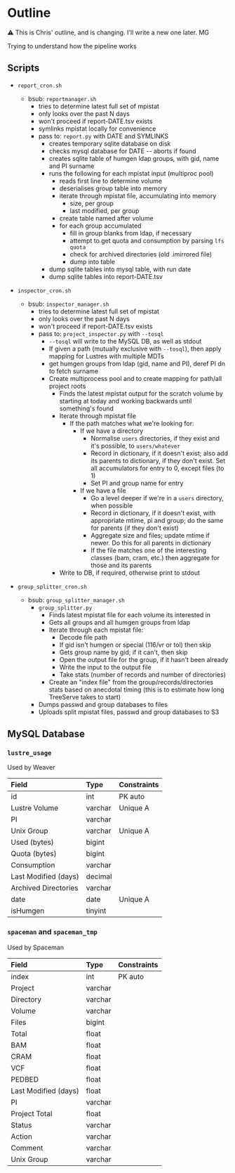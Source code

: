 # Outline

:warning: This is Chris' outline, and is changing. I'll write a new one later. MG

Trying to understand how the pipeline works

## Scripts

* `report_cron.sh`
  * bsub: `reportmanager.sh`
    * tries to determine latest full set of mpistat
    * only looks over the past N days
    * won't proceed if report-DATE.tsv exists
    * symlinks mpistat locally for convenience
    * pass to: `report.py` with DATE and SYMLINKS
      * creates temporary sqlite database on disk
      * checks mysql database for DATE -- aborts if found
      * creates sqlite table of humgen ldap groups, with gid, name and PI surname
      * runs the following for each mpistat input (multiproc pool)
        * reads first line to determine volume
        * deserialises group table into memory
        * iterate through mpistat file, accumulating into memory
          * size, per group
          * last modified, per group
        * create table named after volume
        * for each group accumulated
          * fill in group blanks from ldap, if necessary
          * attempt to get quota and consumption by parsing `lfs quota`
          * check for archived directories (old .imirrored file)
          * dump into table
      * dump sqlite tables into mysql table, with run date
      * dump sqlite tables into report-DATE.tsv

* `inspector_cron.sh`
  * bsub: `inspector_manager.sh`
    * tries to determine latest full set of mpistat
    * only looks over the past N days
    * won't proceed if report-DATE.tsv exists
    * pass to: `project_inspector.py` with `--tosql`
      * `--tosql` will write to the MySQL DB, as well as stdout
      * If given a path (mutually exclusive with `--tosql`), then apply
        mapping for Lustres with multiple MDTs
      * get humgen groups from ldap (gid, name and PI), deref PI dn to
        fetch surname
      * Create multiprocess pool and to create mapping for path/all
        project roots
        * Finds the latest mpistat output for the scratch volume by
          starting at today and working backwards until something's
          found
        * Iterate through mpistat file
          * If the path matches what we're looking for:
            * If we have a directory
              * Normalise `users` directories, if they exist and it's
                possible, to `users/whatever`
              * Record in dictionary, if it doesn't exist; also add its
                parents to dictionary, if they don't exist. Set all
                accumulators for entry to 0, except files (to 1)
              * Set PI and group name for entry
            * If we have a file
              * Go a level deeper if we're in a `users` directory, when
                possible
              * Record in dictionary, if it doesn't exist, with
                appropriate mtime, pi and group; do the same for parents
                (if they don't exist)
              * Aggregate size and files; update mtime if newer. Do this
                for all parents in dictionary
              * If the file matches one of the interesting classes (bam,
                cram, etc.) then aggregate for those and its parents
        * Write to DB, if required, otherwise print to stdout

* `group_splitter_cron.sh`
  * bsub: `group_splitter_manager.sh`
    * `group_splitter.py`
      * Finds latest mpistat file for each volume its interested in
      * Gets all groups and all humgen groups from ldap
      * Iterate through each mpistat file:
        * Decode file path
        * If gid isn't humgen or special (116/vr or tol) then skip
        * Gets group name by gid; if it can't, then skip
        * Open the output file for the group, if it hasn't been already
        * Write the input to the output file
        * Take stats (number of records and number of directories)
      * Create an "index file" from the group/records/directories stats
        based on anecdotal timing (this is to estimate how long
        TreeServe takes to start)
    * Dumps passwd and group databases to files
    * Uploads split mpistat files, passwd and group databases to S3

## MySQL Database

### `lustre_usage`

Used by Weaver

| Field                | Type    | Constraints |
| :------------------- | :------ | :---------- |
| id                   | int     | PK auto     |
| Lustre Volume        | varchar | Unique A    |
| PI                   | varchar |             |
| Unix Group           | varchar | Unique A    |
| Used (bytes)         | bigint  |             |
| Quota (bytes)        | bigint  |             |
| Consumption          | varchar |             |
| Last Modified (days) | decimal |             |
| Archived Directories | varchar |             |
| date                 | date    | Unique A    |
| isHumgen             | tinyint |             |

### `spaceman` and `spaceman_tmp`

Used by Spaceman

| Field                | Type    | Constraints |
| :------------------- | :------ | :---------- |
| index                | int     | PK auto     |
| Project              | varchar |             |
| Directory            | varchar |             |
| Volume               | varchar |             |
| Files                | bigint  |             |
| Total                | float   |             |
| BAM                  | float   |             |
| CRAM                 | float   |             |
| VCF                  | float   |             |
| PEDBED               | float   |             |
| Last Modified (days) | float   |             |
| PI                   | varchar |             |
| Project Total        | float   |             |
| Status               | varchar |             |
| Action               | varchar |             |
| Comment              | varchar |             |
| Unix Group           | varchar |             |
